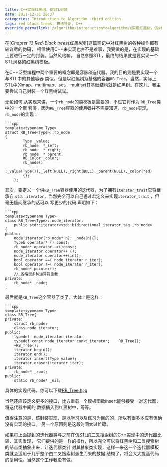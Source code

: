 ```yaml
---
title: C++实现红黑树，仿STL封装
date: 2011-12-31 20:37
categories: Introduction to Algorithm -third edition
tags: red black trees, 算法导论, C++
override_permailink: /algorithm/introductiontoalgorithm/c实现红黑树，仿stl封装
---
```

在[*Chapter 13 Red-Black trees(红黑树)*][]这篇笔记中对红黑树的各种操作都有较详尽的伪码，
相信使用C++来实现也并不是难事，我要做的是，在实现的基础上要进行一定的封装。当然风格嘛，
自然参照STL，最终的结果就是要实现一个STL风格的红黑树模板。

在C++泛型编程中两个重要的概念即是容器和迭代器。我的目的则是要实现一个与STL中的其他容器
类似，但是以红黑树为基础的容器`RB_Tree`。当然，实际上STL中的map、multimap、set、
multiset其基础结构就是红黑树。在这儿、我主要尝试自己封装一个红黑树试试。

无论如何,从实现来讲，一个`rb_node`的类模板是需要的，不过它将作为 `RB_Tree`类中的一个嵌
套类，因为`RB_Tree`容器的使用者并不需要知道，`rb_node`实现。`rb_node`的实现：

    ```cpp
    template<typename Type>
    struct RB_Tree<Type>::rb_node
    {
            Type _value;
            rb_node  *_left;
            rb_node  *_right;
            rb_node  *_parent;
            RB_Color _color;
            rb_node()
                :_value(Type()),_left(NULL),_right(NULL),_parent(NULL),_color(red)
            {};
        };

其次，要定义一个供`RB_Tree`容器使用的迭代器，为了拥有`iterator_trait`它将继承自
`std::iterator`，当然完全可以自己通过宏定义来实现`iterator_trait` ，但毫无疑问继承的话可以
写更少的代码.声明如下：

    ```cpp
    template<typename Type>
    class RB_Tree<Type>::node_iterator: 
        public std::iterator<std::bidirectional_iterator_tag ,rb_node>
    {
    public:
        node_iterator(rb_node* n): _node(n){};
        Type& operator* () const;
        rb_node* operator –>()const; 
        node_iterator operator++ ();     
        node_iterator operator++(int); 
        bool operator ==( node_iterator r_iter); 
        bool operator !=( node_iterator r_iter); 
        rb_node* pointer(); 
        //…省略很多种运算符重载 
    private:
        rb_node* _node;
    ;

最后就是`RB_Tree`这个容器了类了，大体上是这样：

    ```cpp
    template<typename Type>
    class RB_Tree{
    private:
        struct rb_node;
        class node_iterator;
    public:
        typedef  node_iterator iterator;
        typedef const node_iterator const_iterator;    RB_Tree();
        ~RB_Tree();
        iterator begin();
        iterator end();
        iterator insert(Type value);    
        iterator eraser(iterator iter);
    private:
        rb_node* _root;
    public:
        static rb_node* _nil;

具体的实现代码，你可以下载[RB_Tree.hpp][]

当然还应该定义更多的接口，比方重载一个模板函数insert能够接受一对迭代器，将迭代器中间的
数据插入到红黑树中，等等。

值得注意的是，该封装实现，是以学习以及练习为目的的，所以有很多本应有但确没有实现的接口。
另一个原因则是这段时间太过忙碌。

如果将上面提到的迭代器类与之前在[仿STL的二叉搜索树的C++实现][]中的迭代器比较，其实发现，
它们提供的是一样的操作，所以完全可以将红黑树和二叉搜索树的结点类抽象出来，让迭代器类针
对其抽象类实现，这样一来这一个迭代器模板类就会适用于几乎整个由二叉搜索树派生而来的数据
结构了，将会大大提高代码的复用性。当然这个工作我没有做。

[*Chapter 13 Red-Black trees (红黑树)*]: http://www.roading.org/algorithm/introductiontoalgorithm/chapter-13-red-black-trees-%E7%BA%A2%E9%BB%91%E6%A0%91.html
[RB_Tree.hpp]: https://github.com/M-Adoo/Algorithm/blob/master/Coding/rbTree.hpp
[仿STL的二叉搜索树的C++实现]: http://www.roading.org/algorithm/introductiontoalgorithm/%E4%BB%BFstl-%E7%9A%84%E4%BA%8C%E5%8F%89%E6%90%9C%E7%B4%A2%E6%A0%91%E7%9A%84c%E5%AE%9E%E7%8E%B0.html
